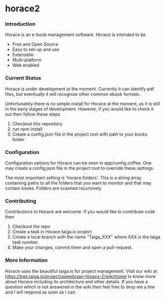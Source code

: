 # horace2

### Introduction
Horace is an e-book management software. Horace is intended to be
- Free and Open Source
- Easy to set-up and use
- Extensible
- Multi-platform
- Web enabled

### Current Status
Horace is under development at the moment. Currently it can identify pdf files, but eventually it will recognize other common ebook formats.

Unfortunately there is no simple install for Horace at the moment, as it is still in the early stages of development. However, if you would like to check it out then follow these steps

1. Checkout this repository
2. run npm install
3. Create a config.json file in the project root with path to your books folder

### Configuration
Configuration options for Horace can be seen in app/config.coffee. One may create a config.json file in the project root to override these settings.

The most important setting is 'horace.folders'. This is a string array containing paths to all the folders that you want to monitor and that may contain books. Folders are scanned recursively.

### Contributing
Contributions to Horace are welcome. If you would like to contribute code then
1. Checkout the repo
2. Create a task in Horace taiga.io project
3. Create a local branch with the name "Taiga_XXX" where XXX is the taiga task number.
4. Make your changes, commit them and open a pull-request.

### More Information
Horace uses the beautiful taiga.io for project management. Visit our wiki at https://tree.taiga.io/project/speedysan-horace-2/wiki/home to know more about Horace including its architecture and other details. If you have a question which is not answered in the wiki then feel free to drop me a line and I will respond as soon as I can.
